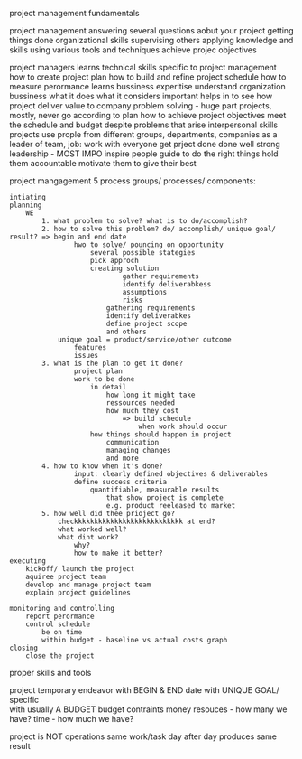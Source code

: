 
project management fundamentals

project management
	answering several questions aobut your project
			getting things done
		organizational skills
		supervising others
		applying knowledge and skills
			using various tools and techniques
			achieve projec objectives

project managers
	learns technical skills specific to project management
		how to create project plan
		how to build and refine project schedule
		how to measure perormance
	learns bussiness experitise
		understand organization bussiness
			what it does
			what it considers important
				helps in to see how project deliver value to company
	problem solving - huge part
		projects, mostly, never go according to plan
		how to achieve project objectives
			meet the schedule and budget
			despite problems that arise
	interpersonal skills
		projects
			use prople from different groups, departments, companies
		as a leader of team,
			job:
				work with everyone
				get prject done
				done well
	strong leadership - MOST IMPO
		inspire people
		guide to do the right things
		hold them accountable
		motivate them to give their best



project mangagement
	5 process groups/ processes/ components:
	
	intiating
	planning
		WE
			1. what problem to solve? what is to do/accomplish? 
			2. how to solve this problem? do/ accomplish/ unique goal/ result? => begin and end date
					hwo to solve/ pouncing on opportunity
						several possible stategies
						pick approch
						creating solution
								gather requirements
								identify deliverabkess
								assumptions
								risks
							gathering requirements
							identify deliverabkes
							define project scope
							and others
				unique goal = product/service/other outcome
					features
					issues
			3. what is the plan to get it done?
					project plan
					work to be done
						in detail
							how long it might take
							ressources needed
							how much they cost
								=> build schedule
									when work should occur
						how things should happen in project
							communication
							managing changes
							and more						
			4. how to know when it's done?
					input: clearly defined objectives & deliverables
					define success criteria
						quantifiable, measurable results
							that show project is complete
							e.g. product reeleased to market
			5. how well did thee prioject go?
				checkkkkkkkkkkkkkkkkkkkkkkkkkkk at end?
				what worked well?
				what dint work?
					why?
					how to make it better?
	executing
		kickoff/ launch the project
		aquiree project team
		develop and manage project team
		explain project guidelines
		
	monitoring and controlling
		report perormance
		control schedule
			be on time
			within budget - baseline vs actual costs graph
	closing
		close the project
	

proper skills and tools

project
	temporary endeavor
	with BEGIN & END date
	with UNIQUE GOAL/ specific 		
	with usually A BUDGET
		budget contraints
			money
			resouces - how many we have?
			time - how much we have?


project is NOT operations
	same work/task day after day
	produces same result

	



